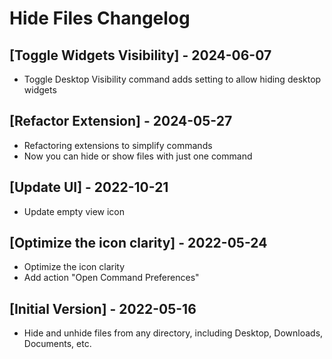 # Hide Files Changelog

## [Toggle Widgets Visibility] - 2024-06-07

- Toggle Desktop Visibility command adds setting to allow hiding desktop widgets

## [Refactor Extension] - 2024-05-27

- Refactoring extensions to simplify commands
- Now you can hide or show files with just one command

## [Update UI] - 2022-10-21

- Update empty view icon

## [Optimize the icon clarity] - 2022-05-24

- Optimize the icon clarity
- Add action "Open Command Preferences"

## [Initial Version] - 2022-05-16

- Hide and unhide files from any directory, including Desktop, Downloads, Documents, etc.
